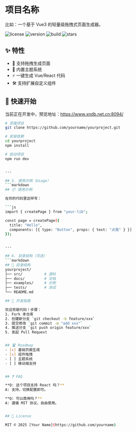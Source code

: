 # 项目名称

比如：一个基于 Vue3 的轻量级拖拽式页面生成器。

![license](https://img.shields.io/github/license/xxx/xxx)
![version](https://img.shields.io/github/package-json/v/xxx/xxx)
![build](https://img.shields.io/github/actions/workflow/status/xxx/xxx/ci.yml)
![stars](https://img.shields.io/github/stars/xxx/xxx)


## ✨ 特性
- 🚀 支持拖拽生成页面
- 🎨 内置主题系统
- ⚡ 一键生成 Vue/React 代码
- 🛠️ 支持扩展自定义组件

## 🚀 快速开始
当前正在开发中，预览地址：https://www.xndb.net.cn:8094/
```bash
# 克隆项目
git clone https://github.com/yourname/yourproject.git

# 安装依赖
cd yourproject
npm install

# 启动项目
npm run dev


---

## 5. 使用示例（Usage）
```markdown
## 📦 使用示例

在你的代码里这样写：

```js
import { createPage } from "your-lib";

const page = createPage({
  title: "Hello",
  components: [{ type: "Button", props: { text: "点我" } }]
});


---

## 6. 目录结构（可选）
```markdown
## 📂 目录结构
yourproject/
├── src/          # 源码
├── docs/         # 文档
├── examples/     # 示例
├── tests/        # 测试
└── README.md

## 🤝 开发指南

欢迎贡献代码！步骤：
1. Fork 本仓库
2. 创建新分支 `git checkout -b feature/xxx`
3. 提交修改 `git commit -m "add xxx"`
4. 推送分支 `git push origin feature/xxx`
5. 发起 Pull Request


## 🛣️ Roadmap
- [x] 基础页面生成
- [x] 组件拖拽
- [ ] 主题系统
- [ ] 移动端支持


## ❓ FAQ

**Q: 这个项目支持 React 吗？**  
A: 支持，切换配置即可。

**Q: 可以商用吗？**  
A: 遵循 MIT 协议，自由使用。


## 📄 License

MIT © 2025 [Your Name](https://github.com/yourname)
